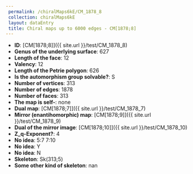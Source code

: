 ```yaml
--- 
 permalink: /chiralMaps6kE/CM_1878_8 
 collection: chiralMaps6kE
 layout: dataEntry
 title: Chiral maps up to 6000 edges - CM[1878;8]
---
```


- **ID**: [CM[1878;8]]({{ site.url }}/test/CM_1878_8)
- **Genus of the underlying surface**: 627
- **Length of the face**: 12
- **Valency**: 12
- **Length of the Petrie polygon**: 626
- **Is the automorphism group solvable?**: S
- **Number of vertices**: 313
- **Number of edges**: 1878
- **Number of faces**: 313
- **The map is self-**: none
- **Dual map**: [CM[1878;7]]({{ site.url }}/test/CM_1878_7)
- **Mirror (enantihomorphic) map**: [CM[1878;9]]({{ site.url }}/test/CM_1878_9)
- **Dual of the mirror image**: [CM[1878;10]]({{ site.url }}/test/CM_1878_10)
- **Z_q-Exponent?**: 4
- **No idea**:  5:7 7:10
- **No idea**: Y
- **No idea**: N
- **Skeleton**: Sk(313;5)
- **Some other kind of skeleton**: nan
